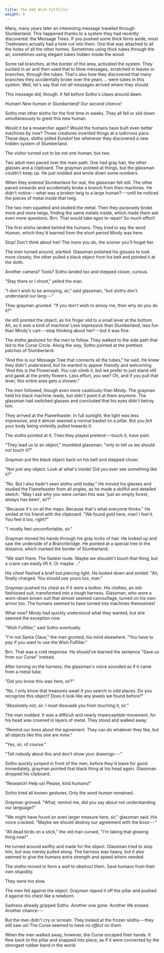 ```yaml
---
title: The Odd Wish Fulfiller
weight: 5
---
```

Many, many years later an interesting message traveled through Slumberland. This happened thanks to a system they had recently discovered: the Message Trees. If you pushed some thick ferns aside, most Treetowers actually had a hole cut into them. One that was attached to all the holes of all the other homes. Sometimes using thick tubes through the air, sometimes using elegant tubes hidden inside the wood.

Some tall branches, at the border of the area, activated the system. They sucked in air and then used that to blow messages, scratched in leaves or branches, through the tubes. That's also how they discovered that many branches they accidentally broke over the years ... were tubes in this system. Well, let's say that not _all_ messages arrived where they should.

This message did, though. It fell before Sotho's claws around dawn.

_Human! New human in Slumberland! Our second chance!_

Sotho met other sloths for the first time in weeks. They all fell or slid down simultaneously to greet this new human.

Would it be a researcher again? Would the humans have built even better machines by now? Those creatures invented things at a ludicrous pace. These days, sloths yelled _Eureka!_ too whenever they discovered a new hidden system of Slumberland.

The visitor turned out to be not one human, but _two_.

Two adult men paced over the main path. One had gray hair, the other glasses and a clipboard. The grayman pointed at things, but the glassman couldn't keep up. He just nodded and wrote down some numbers.

When they entered Slumberland for real, the glassman fell still. The other paced onwards and accidentally broke a branch from their machines. He didn't notice---what was a broken twig to a large human?---until he noticed the pieces of metal _inside_ that twig.

The two men squatted and studied the metal. Then they purposely broke more and more twigs, finding the same metals inside, which made them ask even more questions. Brrr. That would take _ages_ to repair! So much effort!

The first sloths landed behind the humans. They tried to say the word _Human_, which they'd learned from the short period Mindy was here.

Stop! Don't think about her! The more you do, the sooner you'll forget her.

The men turned around, startled. Glassman polished his glasses to look more closely; the other pulled a black object from his belt and pointed it at the sloth.

Another camera? Tools? Sotho landed too and stepped closer, curious.

"Stay there or I shoot," yelled the man.

"I don't wish to be annoying, sir," said glassman, "but sloths don't understand our lang---"

They grayman grunted. "If you don't wish to annoy me, then why do you do it?"

He still pointed the object, as his finger slid to a small lever at the bottom. Ah, so it _was_ a kind of machine! Less impressive than Slumberland, less fun than Mindy's cart---stop thinking about her!---but it was fine.

The sloths gestured for the men to follow. They walked to the side path that led to the Curse Circle. Along the way, Sotho pointed at the prettiest patches of Slumberland.

"And this is our Message Tree that connects all the tubes," he said. He knew they didn't understand, but he wanted to appear friendly and welcoming. "And this is the Flowerwall. You can climb it, but we prefer to just stand still and gawk at the pretty flowers. Less effort, you see? Oh, and if you pull that lever, this entire area gets a shower."

The men followed, though even more cautiously than Mindy. The grayman held his black machine ready, but didn't point it at them anymore. The glassman had switched glasses and concluded that his eyes didn't betray him.

They arrived at the Flamefeaster. In full sunlight, the light was less impressive, and it almost seemed a normal basket on a pillar. But you _felt_ your body being violently pulled towards it.

The sloths pointed at it. Then they played pretend---touch it, _have pain_. 

"They lead us to an object," mumbled glassman, "only to tell us we should _not_ touch it?"

Grayman put the black object back on his belt and stepped closer. 

"Not just any object. Look at what's inside! Did you ever see something like it?"

"No. But I also hadn't seen sloths until today." He moved his glasses and studied the Flamefeaster from all angles, as he made a skillful and detailed sketch. "May I ask why you were certain this was 'just an empty forest, always has been', sir?"

"Because it's on all the maps. Because that's what everyone thinks." He smiled at his friend with the clipboard. "We found _gold_ here, man! I feel it. You feel it too, right?"

"I mostly feel uncomfortable, sir."

Grayman moved his hands through his gray locks of hair. He looked up and saw the underside of a Branchbridge. He pointed at a special tree in the distance, which marked the border of Slumberland.

"We start there. The fastest route. Maybe _we_ shouldn't touch that thing, but a crane can easily lift it. Or maybe ..."

His _chest_ flashed a brief but piercing light. He looked down and smiled. "Ah, finally charged. You should use yours too, man."

Grayman pushed his chest as if it were a button. His clothes, an old-fashioned suit, transformed into a tough harness. Glassman, who wore a worn-down brown suit that almost seemed camouflage, turned on his own armor too. The humans seemed to have turned into machines themselves!

What now? Mindy had quickly understood what they wanted, but she seemed the exception now.

"Wish Fulfiller," said Sotho eventually.

"I'm not Santa Claus," the man grunted, his mind elsewhere. "You have to _pay_ if you want to use the Wish Fulfiller."

Brrr. That was a cold response. He should've learned the sentence "Save us from our Curse" instead.

After turning on the harness, the glassman's voice sounded as if it came from a metal tube. 

"Did you know this was here, sir?"

"No. I only know that treasures await if you search in odd places. Do you recognize this object? Does it look like any jewels we found before?"

"Absolutely not, sir. I must dissuade you from touching it, sir."

The man nodded. It was a difficult and nearly imperceptible movement, for his head was covered in layers of metal. They stood and walked away.

"Remind our boss about the agreement. They can do whatever they like, but all objects like this one are _mine_."

"Yes, sir, of course."

"Tell nobody about this and don't show your drawings---"

Sotho quickly jumped in front of the men, before they'd leave for good. Immediately, grayman pointed that black thing at his head again. Glassman dropped his clipboard.

"Research! Help us! Please, kind humans!"

Sotho tried all known gestures. Only the word _human_ remained.

Grayman grinned. "What, remind me, did you say about not understanding our language?"

"We might have found an even larger treasure here, sir," glassman said. His voice cracked. "Maybe we should destroy our agreement with the boss---"

"All dead birds on a stick," the old man cursed, "I'm taking that glowing thing now!"

He turned around swiftly and made for the object. Glassman tried to stop him, but was merely pulled along. The harness was heavy, but it also seemed to give the humans extra strength and speed where needed.

The sloths moved to form a _wall_ to obstruct them. Save humans from their own stupidity.

They were too slow.

The men fell against the object. Grayman _ripped_ it off the pillar and pushed it against his chest like a newborn.

Sadness already gripped Sotho. Another one gone. Another life erased. Another chance---

But the men didn't cry or scream. They looked at the frozen sloths---they still saw us! The Curse seemed to have _no effect_ on them.

When the men walked away, however, the Curse escaped their hands. It flew back to the pillar and snapped into place, as if it were connected by the strongest rubber band in the world.